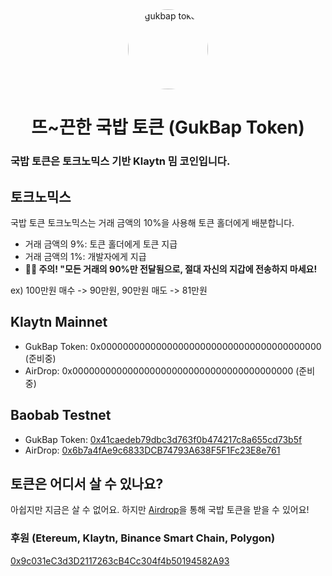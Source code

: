 <div align="center">
    <a href="#"><img src="https://user-images.githubusercontent.com/67851900/141054097-158dd282-4b49-411d-acbe-9acde5c4e68f.png" alt="gukbap token" height="128" style="border-radius: 50%"></a>
    <h1>뜨~끈한 국밥 토큰 (GukBap Token)</h1>
</div>
<p align="center">
    <h3>국밥 토큰은 토크노믹스 기반 Klaytn 밈 코인입니다. </h3>
</p>


## 토크노믹스
국밥 토큰 토크노믹스는 거래 금액의 10%을 사용해 토큰 홀더에게 배분합니다.

- 거래 금액의 9%: 토큰 홀더에게 토큰 지급
- 거래 금액의 1%: 개발자에게 지급
- **🙋‍♂️ 주의! "모든 거래의 90%만 전달됨으로, 절대 자신의 지갑에 전송하지 마세요!**

ex) 100만원 매수 -> 90만원, 90만원 매도 -> 81만원

## Klaytn Mainnet
- GukBap Token: 0x0000000000000000000000000000000000000000 (준비중)
- AirDrop: 0x0000000000000000000000000000000000000000 (준비중)

## Baobab Testnet
- GukBap Token: [0x41caedeb79dbc3d763f0b474217c8a655cd73b5f](https://baobab.scope.klaytn.com/token/0x41caedeb79dbc3d763f0b474217c8a655cd73b5f)
- AirDrop: [0x6b7a4fAe9c6833DCB74793A638F5F1Fc23E8e761](https://baobab.scope.klaytn.com/account/0x6b7a4fAe9c6833DCB74793A638F5F1Fc23E8e761)
 
## 토큰은 어디서 살 수 있나요?
아쉽지만 지금은 살 수 없어요. 하지만 [Airdrop](https://baobab.scope.klaytn.com/account/0x6b7a4fAe9c6833DCB74793A638F5F1Fc23E8e761)을 통해 국밥 토큰을 받을 수 있어요!

### 후원 (Etereum, Klaytn, Binance Smart Chain, Polygon)
[0x9c031eC3d3D2117263cB4Cc304f4b50194582A93](https://etherscan.io/address/0x9c031eC3d3D2117263cB4Cc304f4b50194582A93)
